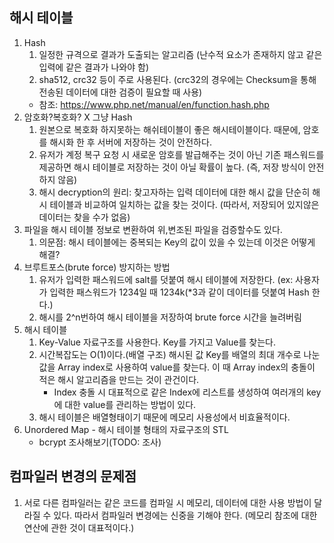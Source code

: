## 해시 테이블
1. Hash
	1) 일정한 규격으로 결과가 도출되는 알고리즘 (난수적 요소가 존재하지 않고 같은 입력에 같은 결과가 나와야 함)
	2) sha512, crc32 등이 주로 사용된다. (crc32의 경우에는 Checksum을 통해 전송된 데이터에 대한 검증이 필요할 때 사용)
	* 참조: https://www.php.net/manual/en/function.hash.php
2. 암호화?복호화? X 그냥 Hash
	1) 원본으로 복호화 하지못하는 해쉬테이블이 좋은 해시테이블이다. 때문에, 암호를 해시화 한 후 서버에 저장하는 것이  안전하다.
	2) 유저가 계정 복구 요청 시 새로운 암호를 발급해주는 것이 아닌 기존 패스워드를 제공하면 해시 테이블로 저장하는 것이 아닐 확률이 높다. (즉, 저장 방식이 안전하지 않음)
	3) 해시 decryption의 원리: 찾고자하는 입력 데이터에 대한 해시 값을 단순히 해시 테이블과 비교하여 일치하는 값을 찾는 것이다. (따라서, 저장되어 있지않은 데이터는 찾을 수가 없음)
3. 파일을 해시 테이블 정보로 변환하여 위,변조된 파일을 검증할수도 있다.
	1) 의문점: 해시 테이블에는 중복되는 Key의 값이 있을 수 있는데 이것은 어떻게 해결?
4. 브루트포스(brute force) 방지하는 방법
	1) 유저가 입력한 패스워드에 salt를 덧붙여 해시 테이블에 저장한다. (ex: 사용자가 입력한 패스워드가 1234일 때 1234k(*3과 같이 데이터를 덧붙여 Hash 한다.)
	2) 해시를 2^n번하여 해시 테이블을 저장하여 brute force 시간을 늘려버림
5. 해시 테이블
	1) Key-Value 자료구조를 사용한다. Key를 가지고 Value를 찾는다.
	2) 시간복잡도는 O(1)이다.(배열 구조) 해시된 값 Key를 배열의 최대 개수로 나눈 값을 Array index로 사용하여 value를 찾는다. 이 때 Array index의 충돌이 적은 해시 알고리즘을 만드는 것이 관건이다.
		* Index 충돌 시 대표적으로 같은 Index에 리스트를 생성하여 여러개의 key에 대한 value를 관리하는 방법이 있다.
	3) 해시 테이블은 배열형태이기 때문에 메모리 사용성에서 비효율적이다.
6. Unordered Map - 해시 테이블 형태의 자료구조의 STL
	* bcrypt 조사해보기(TODO: 조사)
## 컴파일러 변경의 문제점
1. 서로 다른 컴파일러는 같은 코드를 컴파일 시 메모리, 데이터에 대한 사용 방법이 달라질 수 있다. 따라서 컴파일러 변경에는 신중을 기해야 한다. (메모리 참조에 대한 연산에 관한 것이 대표적이다.)
